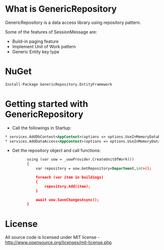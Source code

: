 # What is GenericRepository

GenericRepository is a data access library using repository pattern.

Some of the features of SessionMessage are:

  * Build-in paging feature
  * Implement Unit of Work pattern
  * Generic Entity key type

# NuGet
```xml
Install-Package GenericRepository.EntityFramework
```
# Getting started with GenericRepository

  * Call the followings in Startup:  
  ```xml
  * services.AddDbContext<AppContext>(options => options.UseInMemoryDatabase(Configuration.GetConnectionString("DefaultConnection")));
  * services.AddDataAccess<AppContext>(options => options.UseInMemoryDatabase(Configuration.GetConnectionString("DefaultConnection")));
  ```
  * Get the repository object and call functions:
  ```xml
            using (var uow = _uowProvider.CreateUnitOfWork())
            {
                var repository = uow.GetRepository<Department,int>();

                foreach (var item in buildings)
                {
                    repository.Add(item);
                }

                await uow.SaveChangesAsync();
            }
  ```

# License
All source code is licensed under MIT license - http://www.opensource.org/licenses/mit-license.php
